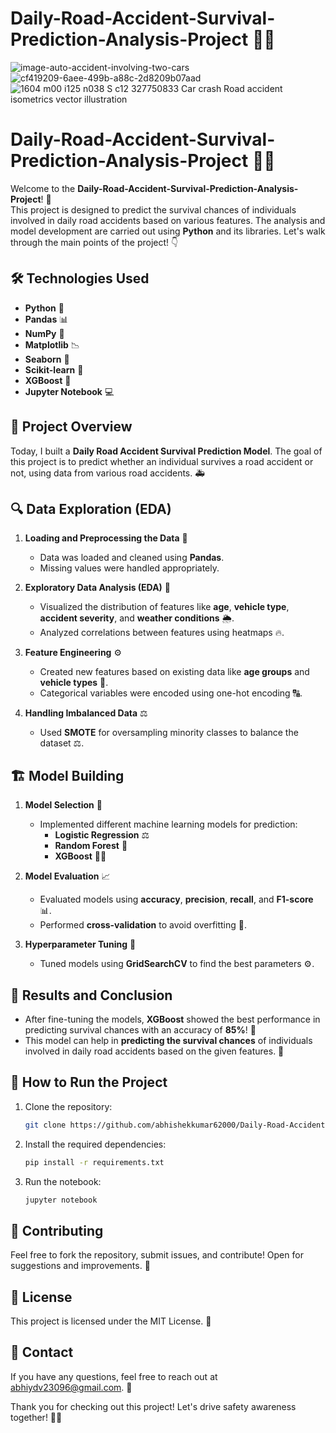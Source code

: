 # Daily-Road-Accident-Survival-Prediction-Analysis-Project 🚗💥

![image-auto-accident-involving-two-cars](https://github.com/user-attachments/assets/ffd7b17e-e0d4-4a2f-b327-5caa002cb435)
![cf419209-6aee-499b-a88c-2d8209b07aad](https://github.com/user-attachments/assets/3f6f6541-4cfc-4844-b0ed-96886615dced)
![1604 m00 i125 n038 S c12 327750833 Car crash  Road accident isometrics vector illustration](https://github.com/user-attachments/assets/ccb8c799-083a-4112-9040-a79260dcdd66)

# Daily-Road-Accident-Survival-Prediction-Analysis-Project 🚗💥

Welcome to the **Daily-Road-Accident-Survival-Prediction-Analysis-Project**! 🚨  
This project is designed to predict the survival chances of individuals involved in daily road accidents based on various features. The analysis and model development are carried out using **Python** and its libraries. Let's walk through the main points of the project! 👇

## 🛠️ Technologies Used
- **Python** 🐍
- **Pandas** 📊
- **NumPy** 🔢
- **Matplotlib** 📉
- **Seaborn** 🌈
- **Scikit-learn** 🧠
- **XGBoost** 🌱
- **Jupyter Notebook** 💻

## 📅 Project Overview

Today, I built a **Daily Road Accident Survival Prediction Model**. The goal of this project is to predict whether an individual survives a road accident or not, using data from various road accidents. 🚑

## 🔍 Data Exploration (EDA)
1. **Loading and Preprocessing the Data** 🧹
   - Data was loaded and cleaned using **Pandas**.
   - Missing values were handled appropriately.

2. **Exploratory Data Analysis (EDA)** 🔎
   - Visualized the distribution of features like **age**, **vehicle type**, **accident severity**, and **weather conditions** 🌦️.
   - Analyzed correlations between features using heatmaps 🔥.

3. **Feature Engineering** ⚙️
   - Created new features based on existing data like **age groups** and **vehicle types** 🚗.
   - Categorical variables were encoded using one-hot encoding 🔠.

4. **Handling Imbalanced Data** ⚖️
   - Used **SMOTE** for oversampling minority classes to balance the dataset ⚖️.

## 🏗️ Model Building
1. **Model Selection** 🧩
   - Implemented different machine learning models for prediction:
     - **Logistic Regression** ⚖️
     - **Random Forest** 🌳
     - **XGBoost** 🧑‍💻
   
2. **Model Evaluation** 📈
   - Evaluated models using **accuracy**, **precision**, **recall**, and **F1-score** 📊.
   - Performed **cross-validation** to avoid overfitting 📅.

3. **Hyperparameter Tuning** 🔧
   - Tuned models using **GridSearchCV** to find the best parameters ⚙️.

## 🚀 Results and Conclusion
- After fine-tuning the models, **XGBoost** showed the best performance in predicting survival chances with an accuracy of **85%**! 🎯
- This model can help in **predicting the survival chances** of individuals involved in daily road accidents based on the given features. 🏥

## 📝 How to Run the Project
1. Clone the repository:
   ```bash
   git clone https://github.com/abhishekkumar62000/Daily-Road-Accident-Survival-Prediction-Analysis-Project.git
   ```
2. Install the required dependencies:
   ```bash
   pip install -r requirements.txt
   ```
3. Run the notebook:
   ```bash
   jupyter notebook
   ```

## 🤝 Contributing
Feel free to fork the repository, submit issues, and contribute! Open for suggestions and improvements. 🚀

## 📜 License
This project is licensed under the MIT License. 📜

## 💬 Contact
If you have any questions, feel free to reach out at abhiydv23096@gmail.com. 📧

Thank you for checking out this project! Let's drive safety awareness together! 🚗💡
```
